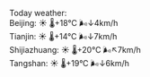 Today weather:  
Beijing: ☀️   🌡️+18°C 🌬️↓4km/h  
Tianjin: ☀️   🌡️+14°C 🌬️↓7km/h  
Shijiazhuang: ☀️   🌡️+20°C 🌬️↖7km/h  
Tangshan: ☀️   🌡️+19°C 🌬️↓6km/h  
